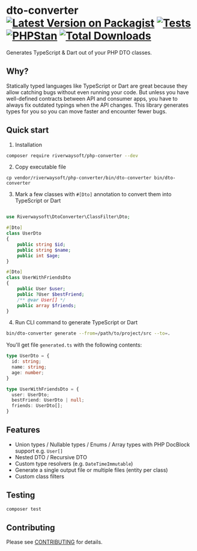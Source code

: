 # dto-converter [![Latest Version on Packagist](https://img.shields.io/packagist/v/riverwaysoft/php-converter.svg?style=flat-square)](https://packagist.org/packages/riverwaysoft/php-converter) [![Tests](https://github.com/riverwaysoft/dto-converter/actions/workflows/php.yml/badge.svg?branch=master)](https://github.com/riverwaysoft/dto-converter/actions/workflows/php.yml) [![PHPStan](https://github.com/riverwaysoft/dto-converter/actions/workflows/static_analysis.yml/badge.svg?branch=master)](https://github.com/riverwaysoft/dto-converter/actions/workflows/static_analysis.yml) [![Total Downloads](https://img.shields.io/packagist/dt/riverwaysoft/php-converter.svg?style=flat-square)](https://packagist.org/packages/riverwaysoft/php-converter)


Generates TypeScript & Dart out of your PHP DTO classes.

## Why?
Statically typed languages like TypeScript or Dart are great because they allow catching bugs without even running your code. But unless you have well-defined contracts between API and consumer apps, you have to always fix outdated typings when the API changes.
This library generates types for you so you can move faster and encounter fewer bugs.

## Quick start

1) Installation
```bash
composer require riverwaysoft/php-converter --dev
```

2) Copy executable file
```
cp vendor/riverwaysoft/php-converter/bin/dto-converter bin/dto-converter
```

3) Mark a few classes with `#[Dto]` annotation to convert them into TypeScript or Dart
```php

use Riverwaysoft\DtoConverter\ClassFilter\Dto;

#[Dto]
class UserDto
{
    public string $id;
    public string $name;
    public int $age;
}

#[Dto]
class UserWithFriendsDto
{
    public User $user;
    public ?User $bestFriend;
    /** @var User[] */
    public array $friends;
}

```

4) Run CLI command to generate TypeScript or Dart
```bash
bin/dto-converter generate --from=/path/to/project/src --to=.
```

You'll get file `generated.ts` with the following contents:

```typescript
type UserDto = { 
  id: string; 
  name: string; 
  age: number;
}

type UserWithFriendsDto = {
  user: UserDto;
  bestFriend: UserDto | null;
  friends: UserDto[];
}
```

## Features
- Union types / Nullable types / Enums / Array types with PHP DocBlock support e.g. `User[]`
- Nested DTO / Recursive DTO
- Custom type resolvers (e.g. `DateTimeImmutable`)
- Generate a single output file or multiple files (entity per class)
- Custom class filters

## Testing

``` bash
composer test
```

## Contributing

Please see [CONTRIBUTING](./CONTRIBUTING.md) for details.

